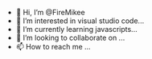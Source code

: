 - 👋 Hi, I’m @FireMikee
- 👀 I’m interested in visual studio code...
- 🌱 I’m currently learning javascripts...
- 💞️ I’m looking to collaborate on ...
- 📫 How to reach me ...

<!---
FireMikee/FireMikee is a ✨ special ✨ repository because its `README.md` (this file) appears on your GitHub profile.
You can click the Preview link to take a look at your changes.
--->
